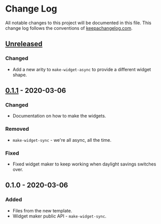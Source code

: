 # Change Log
All notable changes to this project will be documented in this file. This change log follows the conventions of [keepachangelog.com](http://keepachangelog.com/).

## [Unreleased]
### Changed
- Add a new arity to `make-widget-async` to provide a different widget shape.

## [0.1.1] - 2020-03-06
### Changed
- Documentation on how to make the widgets.

### Removed
- `make-widget-sync` - we're all async, all the time.

### Fixed
- Fixed widget maker to keep working when daylight savings switches over.

## 0.1.0 - 2020-03-06
### Added
- Files from the new template.
- Widget maker public API - `make-widget-sync`.

[Unreleased]: https://github.com/your-name/verifier-mock/compare/0.1.1...HEAD
[0.1.1]: https://github.com/your-name/verifier-mock/compare/0.1.0...0.1.1

